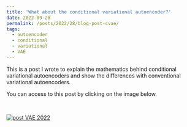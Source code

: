 ```yaml
---
title: 'What about the conditional variational autoencoder?'
date: 2022-09-28
permalink: /posts/2022/28/blog-post-cvae/
tags:
  - autoencoder
  - conditional
  - variational
  - VAE
---
```


This is a post I wrote to explain the mathematics behind conditional variational autoencoders and show the differences with conventional variational autoencoders.

You can access to this post by clicking on the image below.

<br>

[![post VAE 2022](https://olivier-bernard-creatis.github.io//images//cvae_training.jpg)](https://creatis-myriad.github.io/tutorials/2022-09-12-tutorial-cvae.html)

